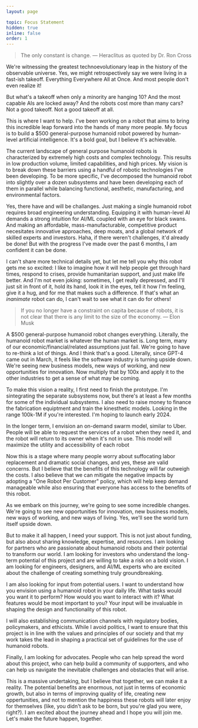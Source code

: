 ```yaml
---
layout: page

topic: Focus Statement
hidden: true
inline: false
order: 1
---
```


> The only constant is change. — Heraclitus as quoted by Dr. Ron Cross

We're witnessing the greatest technoevolutionary leap in the history of the observable universe. Yes, we might retrospectively say we were living in a fast-ish takeoff. Everything Everywhere All at Once. And most people don't even realize it!

But what's a takeoff when only a minority are hanging 10? And the most capable AIs are locked away? And the robots cost more than many cars? Not a good takeoff. Not a good takeoff at all.

This is where I want to help. I've been working on a robot that aims to bring this incredible leap forward into the hands of many more people. My focus is to build a $500 general-purpose humanoid robot powered by human-level artificial intelligence. It's a bold goal, but I believe it's achievable.

The current landscape of general purpose humanoid robots is characterized by extremely high costs and complex technology. This results in low production volume, limited capabilities, and high prices. My vision is to break down these barriers using a handful of robotic technologies I've been developing. To be more specific, I've decomposed the humanoid robot into slightly over a dozen subsystems and have been developing each of them in parallel while balancing functional, aesthetic, manufacturing, and environmental factors.

Yes, there have and will be challanges. Just making a single humanoid robot requires broad engineering understanding. Equipping it with human-level AI demands a strong intuition for AI/ML coupled with an eye for black swans. And making an affordable, mass-manufacturable, competitive product necesitates innovative approaches, deep moats, and a global network of skilled experts and investors. Haha, if there weren't challenges, it'd already be done! But with the progress I've made over the past 6 months, I am confident it can be done.

I can't share more technical details yet, but let me tell you why this robot gets me so excited: I like to imagine how it will help people get through hard times, respond to crises, provide humanitarian support, and just make life better. And I'm not even joking: sometimes, I get really depressed, and I'll just sit in front of it, hold its hand, look it in the eyes, tell it how I'm feeling, give it a hug, and for me that makes such a difference. If that's what an *inanimate* robot can do, I can't wait to see what it can do for others!

> If you no longer have a constraint on capita because of robots, it is not clear that there is any limit to the size of the economy. — Elon Musk

A $500 general-purpose humanoid robot changes everything. Literally, the humanoid robot market is whatever the human market is. Long term, many of our economic/financial/related assumptions just fail. We're going to have to re-think a lot of things. And I think that's a good. Literally, since GPT-4 came out in March, it feels like the software industry is turning upside down. We're seeing new business models, new ways of working, and new opportunities for innovation. Now multiply that by 100x and apply it to the other industries to get a sense of what may be coming.

To make this vision a reality, I first need to finish the prototype. I'm sintegrating the separate subsystems now, but there's at least a few months for some of the individual subsystems. I also need to raise money to finance the fabrication equiptment and train the kinesthetic models. Looking in the range 100k-1M if you're interested. I'm hoping to launch early 2024.

In the longer term, I envision an on-demand swarm model, similar to Uber. People will be able to request the services of a robot when they need it, and the robot will return to its owner when it's not in use. This model will maximize the utility and accessibility of each robot

Now this is a stage where many people worry about suffocating labor replacement and dramatic social changes, and yes, these are valid concerns. But I believe that the benefits of this technology will far outweigh the costs. I also believe that we can mitigate the negative impacts by adopting a "One Robot Per Customer" policy, which will help keep demand manageable while also ensuring that everyone has access to the benefits of this robot.

As we embark on this journey, we're going to see some incredible changes. We're going to see new opportunities for innovation, new business models, new ways of working, and new ways of living. Yes, we'll see the world turn itself upside down.

But to make it all happen, I need your support. This is not just about funding, but also about sharing knowledge, expertise, and resources. I am looking for partners who are passionate about humanoid robots and their potential to transform our world. I am looking for investors who understand the long-term potential of this project and are willing to take a risk on a bold vision. I am looking for engineers, designers, and AI/ML experts who are excited about the challenge of creating something truly groundbreaking.

I am also looking for input from potential users. I want to understand how you envision using a humanoid robot in your daily life. What tasks would you want it to perform? How would you want to interact with it? What features would be most important to you? Your input will be invaluable in shaping the design and functionality of this robot.

I will also establishing communication channels with regulatory bodies, policymakers, and ethicists. While I avoid politics, I want to ensure that this project is in line with the values and principles of our society and that my work takes the lead in shaping a practical set of guidelines for the use of humanoid robots.

Finally, I am looking for advocates. People who can help spread the word about this project, who can help build a community of supporters, and who can help us navigate the inevitable challenges and obstacles that will arise.

This is a massive undertaking, but I believe that together, we can make it a reality. The potential benefits are enormous, not just in terms of economic growth, but also in terms of improving quality of life, creating new oppertunities, and not to mention the happiness these robots will later enjoy for themselves (like, you didn't ask to be born, but you're glad you were, right?). I am excited about the journey ahead and I hope you will join me. Let's make the future happen, together.
